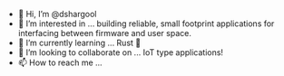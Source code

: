 - 👋 Hi, I’m @dshargool
- 👀 I’m interested in ... building reliable, small footprint applications for interfacing between firmware and user space.
- 🌱 I’m currently learning ... Rust 🦀
- 💞️ I’m looking to collaborate on ... IoT type applications!
- 📫 How to reach me ...

<!---
dshargool/dshargool is a ✨ special ✨ repository because its `README.md` (this file) appears on your GitHub profile.
You can click the Preview link to take a look at your changes.
--->
